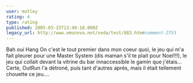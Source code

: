 ```yaml
---
user: motley
rating: 4
type: rating
published: 2005-03-15T13:40:18.000Z
legacy_url: http://www.emunova.net/veda/test/883.htm#comment-2753
---
```

Bah oui Hang On c'est le tout premier dans mon coeur quoi, le jeu qui m'a fait pleurer pour une Master System (dis maman s'il te plait pour Noel!!!), le jeu qui collait devant la vitrine du bar innaccessible le gamin que j'étais... Certe, OutRun l'a détroné, puis tant d'autres aprés, mais il était tellement chouette ce jeu....